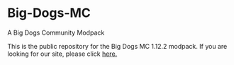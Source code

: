 # Big-Dogs-MC
A Big Dogs Community Modpack

This is the public repository for the Big Dogs MC 1.12.2 modpack.
If you are looking for our site, please click [here.](https://jacket430.github.io/Big-Dogs-MC/)